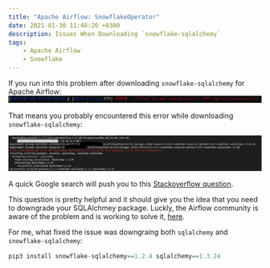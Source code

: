 ```yaml
---
title: "Apache Airflow: SnowflakeOperator"
date: 2021-01-30 11:48:20 +0300
description: Issues When Downloading `snowflake-sqlalchemy`
tags: 
    - Apache Airflow
    - Snowflake
---
```


If you run into this problem after downloading `snowflake-sqlalchemy` for Apache Airflow:
![Airflow Error](/assets/images/airflow-error.PNG)

That means you probably encountered this error while downloading `snowflake-sqlalchemy`:

![SQLAlchemy Error](/assets/images/snowflake-SQLAlchemy-issue.PNG)

A quick Google search will push you to this [Stackoverflow question](https://stackoverflow.com/questions/67437595/airflow-db-init-error-failed-to-add-operation-for-get-api-v1-connections).

This question is pretty helpful and it should give you the idea that you need to downgrade your SQLAlchmey package. Luckly, the Airflow community is aware of the problem and is working to solve it, [here](https://github.com/dpgaspar/Flask-AppBuilder/issues/1621).

For me, what fixed the issue was downgraing both `sqlalchemy` and `snowflake-sqlalchemy`:
 ```python
pip3 install snowflake-sqlalchemy==1.2.4 sqlalchemy==1.3.24
 ```


